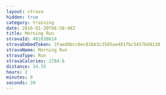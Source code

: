 ```yaml
---
layout: strava
hidden: true
category: training
date: 2016-01-30T06:58:48Z
title: Morning Run
stravaId: 481838614
stravaEmbedToken: 3faed0bcc0ec81bb3c3505ae481fbc5457bd4128
stravaName: Morning Run
stravaType: Run
stravaCalories: 2784.6
distance: 14.35
hours: 2
minutes: 8
seconds: 20
---
```


